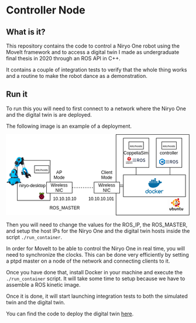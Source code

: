 # Controller Node

## What is it?

This repository contains the code to control a Niryo One robot using the MoveIt framework and to access a digital twin I made as undergraduate final thesis in 2020 through an ROS API in C++. 

It contains a couple of integration tests to verify that the whole thing works and a routine to make the robot dance as a demonstration. 

## Run it

To run this you will need to first connect to a network where the Niryo One and the digital twin is are deployed. 

The following image is an example of a deployment. 

![Network Diagram Example](network_diagram.png)

Then you will need to change the values for the ROS_IP, the ROS_MASTER, and setup the host IPs for the Niryo One and the digital twin hosts inside the script `./run_container`. 

In order for MoveIt to be able to control the Niryo One in real time, you will need to synchronize the clocks. This can be done very efficiently by setting a ptpd master on a node of the network and connecting clients to it.  

Once you have done that, install Docker in your machine and execute the `./run_container` script. 
It will take some time to setup because we have to assemble a ROS kinetic image. 

Once it is done, it will start launching integration tests to both the simulated twin and the digital twin. 

You can find the code to deploy the digital twin [here](https://github.com/jairomer/niryo_one_simulation). 
